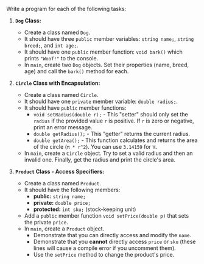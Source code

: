 Write a program for each of the following tasks:

1.  **`Dog` Class:**

    - Create a class named `Dog`.
    - It should have three `public` member variables: `string name;`, `string breed;`, and `int age;`.
    - It should have one `public` member function: `void bark()` which prints `"Woof!"` to the console.
    - In `main`, create two `Dog` objects. Set their properties (name, breed, age) and call the `bark()` method for each.

2.  **`Circle` Class with Encapsulation:**

    - Create a class named `Circle`.
    - It should have one `private` member variable: `double radius;`.
    - It should have `public` member functions:
      - `void setRadius(double r);` - This "setter" should only set the `radius` if the provided value `r` is positive. If `r` is zero or negative, print an error message.
      - `double getRadius();` - This "getter" returns the current radius.
      - `double getArea();` - This function calculates and returns the area of the circle (`π * r^2`). You can use `3.14159` for π.
    - In `main`, create a `Circle` object. Try to set a valid radius and then an invalid one. Finally, get the radius and print the circle's area.

3.  **`Product` Class - Access Specifiers:**
    - Create a class named `Product`.
    - It should have the following members:
      - **public:** `string name;`
      - **private:** `double price;`
      - **protected:** `int sku;` (stock-keeping unit)
    - Add a `public` member function `void setPrice(double p)` that sets the private `price`.
    - In `main`, create a `Product` object.
      - Demonstrate that you can directly access and modify the `name`.
      - Demonstrate that you **cannot** directly access `price` or `sku` (these lines will cause a compile error if you uncomment them).
      - Use the `setPrice` method to change the product's price.
